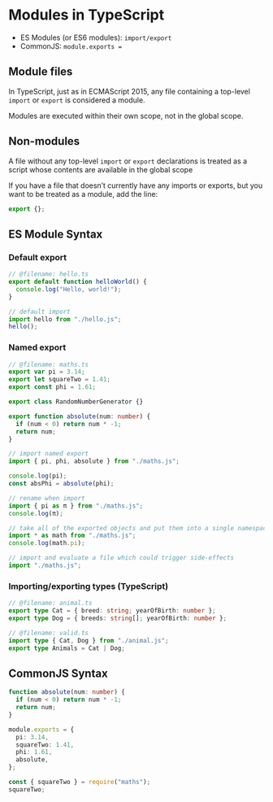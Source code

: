 # Modules in TypeScript

- ES Modules (or ES6 modules): `import/export`
- CommonJS: `module.exports =`

## Module files

In TypeScript, just as in ECMAScript 2015, any file containing a top-level `import` or `export` is considered a module.

Modules are executed within their own scope, not in the global scope. 

## Non-modules

A file without any top-level `import` or `export` declarations is treated as a script whose contents are available in the global scope 

If you have a file that doesn’t currently have any imports or exports, but you want to be treated as a module, add the line:

```ts
export {};
```

## ES Module Syntax

### Default export

```ts
// @filename: hello.ts
export default function helloWorld() {
  console.log("Hello, world!");
}

// default import
import hello from "./hello.js";
hello();
```

### Named export

```ts
// @filename: maths.ts
export var pi = 3.14;
export let squareTwo = 1.41;
export const phi = 1.61;

export class RandomNumberGenerator {}

export function absolute(num: number) {
  if (num < 0) return num * -1;
  return num;
}

// import named export
import { pi, phi, absolute } from "./maths.js";

console.log(pi);
const absPhi = absolute(phi);

// rename when import
import { pi as π } from "./maths.js";
console.log(π);

// take all of the exported objects and put them into a single namespace using `* as name`
import * as math from "./maths.js";
console.log(math.pi);

// import and evaluate a file which could trigger side-effects
import "./maths.js";
```

### Importing/exporting types (TypeScript)

```ts
// @filename: animal.ts
export type Cat = { breed: string; yearOfBirth: number };
export type Dog = { breeds: string[]; yearOfBirth: number };

// @filename: valid.ts
import type { Cat, Dog } from "./animal.js";
export type Animals = Cat | Dog;
```


## CommonJS Syntax

```ts
function absolute(num: number) {
  if (num < 0) return num * -1;
  return num;
}

module.exports = {
  pi: 3.14,
  squareTwo: 1.41,
  phi: 1.61,
  absolute,
};

const { squareTwo } = require("maths");
squareTwo;
```
